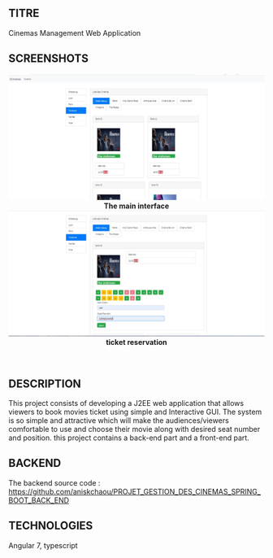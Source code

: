 ## TITRE
Cinemas Management Web Application

## SCREENSHOTS

<p align="center"> 
    <img src="1.jpg" alt="the main interface"><br>
    <b>The main interface</b>
     <img src="2.jpg" alt="ticket reservation"><br>
    <b>ticket reservation</b>
 </p>
<br>

## DESCRIPTION

This project consists of developing a J2EE  web application that allows viewers to book movies ticket using simple and Interactive GUI.  The system is so simple and attractive which will make the audiences/viewers comfortable to use and choose their movie along with desired seat number and position.
this project contains a back-end part and a front-end part.

## BACKEND
The backend source code :
<br>
https://github.com/aniskchaou/PROJET_GESTION_DES_CINEMAS_SPRING_BOOT_BACK_END

## TECHNOLOGIES

Angular 7, typescript